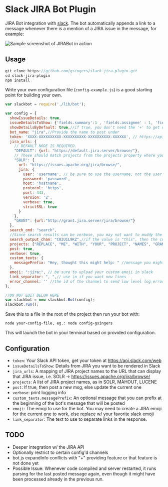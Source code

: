 # Slack JIRA Bot Plugin 

JIRA Bot integration with [slack](http://slack.com).  The bot automatically appends a link to a message whenever there is a mention of a JIRA issue in the message, for example:

![Sample screenshot of JIRABot in action](https://cloud.githubusercontent.com/assets/399372/23093176/ef3cf790-f5a9-11e6-9785-197edcef04d7.png)


## Usage

```javascript
git clone https://github.com/gsingers/slack-jira-plugin.git
cd slack-jira-plugin
npm install
```

Write your own configuration file (`config-example.js`) is a good starting point for building your own.

```javascript
var slackbot = require('./lib/bot');

var config = {
  showIssueDetails: true,
  issueDetailsToShow: {'fields.summary':1 , 'fields.assignee' : 1, 'fields.creator' : 0, 'fields.description': 0},
  showDetailsByDefault: true,//if true, you don't need the '+' to get details
  bot_name: "jira",//Provide the name to post under
  token: 'XXXX-XXXXXXXXXX-XXXXXXXXXX-XXXXXXXXXX-XXXXXX', // https://api.slack.com/web
  jira_urls: {
    // DEFAULT NODE IS REQUIRED.
    "DEFAULT": {url: "https://default.jira.server/browse/"},
    // These should match projects from the projects property where you want to use a configuration other than the default
    "SOLR": {
      url: "https://issues.apache.org/jira/browse/",
      jira: {
        user: 'username', // be sure to use the username, not the user email
        password: 'password',
        host: 'hostname',
        protocol: 'https',
        port: 443,
        version: '2',
        verbose: true,
        strictSSL: true
      }
    },
    "GRANT": {url:"http://grant.jira.server/jira/browse/"}
  },
  search_cmd: "search",
  //Since search results can be verbose, you may not want to muddy the channel
  search_output_chan: "C02U1L9KZ",//if the value is "this", then the current channel will be used, else the name of a channel
  projects: ["REPLACE", "ME", "WITH", "YOUR", "PROJECT", "NAMES", "GRANT", "SOLR"],
  post: true,
  verbose: true,
  custom_texts: {
    messagePrefix: "Hey, thought this might help: " //message you might like to prefix to JiraBot's post
  },
  emoji: ":jira:", // be sure to upload your custom emoji in slack
  link_separator: ", ",// use \n if you want new lines
  error_channel: '' //the id of the channel to send low level log errors.  If not defined, will use the current channel
};

//DO NOT EDIT BELOW HERE
var slackbot = new slackbot.Bot(config);
slackbot.run();
```

Save this to a file in the root of the project then run your bot with:

    node your-config-file, eg.: node config-gsingers

This will launch the bot in your terminal based on provided configuration.

## Configuration

- `token`: Your Slack API token, get your token at https://api.slack.com/web
- `issueDetailsToShow`: Details from JIRA you want to be rendered in Slack
- `jira_urls`: A mapping of JIRA project names to the URL that can display that JIRA issue, i.e. SOLR -> https://issues.apache.org/jira/browse/
- `projects`: A list of JIRA project names, as in SOLR, MAHOUT, LUCENE
- `post`: If true, then post a new msg, else update the current one
- `verbose`: print logging info
- `custom_texts.messagePrefix`: An optional message that you can prefix at the beginning of the bot's message that will be posted
- `emoji`: The emoji to use for the bot.  You may need to create a JIRA emoji for the current one to work, else replace w/ your favorite slack emoji
- `link_separator`: The text to use to separate links in the response.

## TODO

- Deeper integration w/ the JIRA API
- Optionally restrict to certain config'd channels
- bot.js expandInfo conflicts with "+" providing feature or that feature is not done yet
- Possible Issue: Whenever code compiled and server restarted, it runs parsing for the last posted message again, even though it might have been processed already in the previous run.
